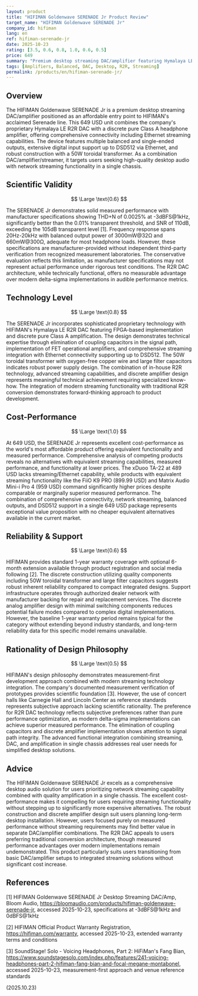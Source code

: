 ```yaml
---
layout: product
title: "HIFIMAN Goldenwave SERENADE Jr Product Review"
target_name: "HIFIMAN Goldenwave SERENADE Jr"
company_id: hifiman
lang: en
ref: hifiman-serenade-jr
date: 2025-10-23
rating: [3.5, 0.6, 0.8, 1.0, 0.6, 0.5]
price: 649
summary: "Premium desktop streaming DAC/amplifier featuring Hymalaya LE R2R DAC with Class A discrete amplification and comprehensive connectivity options"
tags: [Amplifiers, Balanced, DAC, Desktop, R2R, Streaming]
permalink: /products/en/hifiman-serenade-jr/
---
```

## Overview

The HIFIMAN Goldenwave SERENADE Jr is a premium desktop streaming DAC/amplifier positioned as an affordable entry point to HIFIMAN's acclaimed Serenade line. This 649 USD unit combines the company's proprietary Hymalaya LE R2R DAC with a discrete pure Class A headphone amplifier, offering comprehensive connectivity including Ethernet streaming capabilities. The device features multiple balanced and single-ended outputs, extensive digital input support up to DSD512 via Ethernet, and robust construction with a 50W toroidal transformer. As a combination DAC/amplifier/streamer, it targets users seeking high-quality desktop audio with network streaming functionality in a single chassis.

## Scientific Validity

$$ \Large \text{0.6} $$

The SERENADE Jr demonstrates solid measured performance with manufacturer specifications showing THD+N of 0.0025% at -3dBFS@1kHz, significantly better than the 0.01% transparent threshold, and SNR of 110dB, exceeding the 105dB transparent level [1]. Frequency response spans 20Hz-20kHz with balanced output power of 3000mW@32Ω and 660mW@300Ω, adequate for most headphone loads. However, these specifications are manufacturer-provided without independent third-party verification from recognized measurement laboratories. The conservative evaluation reflects this limitation, as manufacturer specifications may not represent actual performance under rigorous test conditions. The R2R DAC architecture, while technically functional, offers no measurable advantage over modern delta-sigma implementations in audible performance metrics.

## Technology Level

$$ \Large \text{0.8} $$

The SERENADE Jr incorporates sophisticated proprietary technology with HIFIMAN's Hymalaya LE R2R DAC featuring FPGA-based implementation and discrete pure Class A amplification. The design demonstrates technical expertise through elimination of coupling capacitors in the signal path, implementation of FET operational amplifiers, and comprehensive streaming integration with Ethernet connectivity supporting up to DSD512. The 50W toroidal transformer with oxygen-free copper wire and large filter capacitors indicates robust power supply design. The combination of in-house R2R technology, advanced streaming capabilities, and discrete amplifier design represents meaningful technical achievement requiring specialized know-how. The integration of modern streaming functionality with traditional R2R conversion demonstrates forward-thinking approach to product development.

## Cost-Performance

$$ \Large \text{1.0} $$

At 649 USD, the SERENADE Jr represents excellent cost-performance as the world's most affordable product offering equivalent functionality and measured performance. Comprehensive analysis of competing products reveals no alternatives with equivalent streaming capabilities, measured performance, and functionality at lower prices. The xDuoo TA-22 at 489 USD lacks streaming/Ethernet capability, while products with equivalent streaming functionality like the FiiO K9 PRO (899.99 USD) and Matrix Audio Mini-i Pro 4 (959 USD) command significantly higher prices despite comparable or marginally superior measured performance. The combination of comprehensive connectivity, network streaming, balanced outputs, and DSD512 support in a single 649 USD package represents exceptional value proposition with no cheaper equivalent alternatives available in the current market.

## Reliability & Support

$$ \Large \text{0.6} $$

HIFIMAN provides standard 1-year warranty coverage with optional 6-month extension available through product registration and social media following [2]. The discrete construction utilizing quality components including 50W toroidal transformer and large filter capacitors suggests robust inherent reliability compared to compact integrated designs. Support infrastructure operates through authorized dealer network with manufacturer backing for repair and replacement services. The discrete analog amplifier design with minimal switching components reduces potential failure modes compared to complex digital implementations. However, the baseline 1-year warranty period remains typical for the category without extending beyond industry standards, and long-term reliability data for this specific model remains unavailable.

## Rationality of Design Philosophy

$$ \Large \text{0.5} $$

HIFIMAN's design philosophy demonstrates measurement-first development approach combined with modern streaming technology integration. The company's documented measurement verification of prototypes provides scientific foundation [3]. However, the use of concert halls like Carnegie Hall and Lincoln Center as reference standards represents subjective approach lacking scientific rationality. The preference for R2R DAC technology reflects subjective preferences rather than pure performance optimization, as modern delta-sigma implementations can achieve superior measured performance. The elimination of coupling capacitors and discrete amplifier implementation shows attention to signal path integrity. The advanced functional integration combining streaming, DAC, and amplification in single chassis addresses real user needs for simplified desktop solutions.

## Advice

The HIFIMAN Goldenwave SERENADE Jr excels as a comprehensive desktop audio solution for users prioritizing network streaming capability combined with quality amplification in a single chassis. The excellent cost-performance makes it compelling for users requiring streaming functionality without stepping up to significantly more expensive alternatives. The robust construction and discrete amplifier design suit users planning long-term desktop installation. However, users focused purely on measured performance without streaming requirements may find better value in separate DAC/amplifier combinations. The R2R DAC appeals to users preferring traditional conversion architecture, though measured performance advantages over modern implementations remain undemonstrated. This product particularly suits users transitioning from basic DAC/amplifier setups to integrated streaming solutions without significant cost increase.

## References

[1] HIFIMAN Goldenwave SERENADE Jr Desktop Streaming DAC/Amp, Bloom Audio, https://bloomaudio.com/products/hifiman-goldenwave-serenade-jr, accessed 2025-10-23, specifications at -3dBFS@1kHz and 0dBFS@1kHz

[2] HIFIMAN Official Product Warranty Registration, https://hifiman.com/warranty, accessed 2025-10-23, extended warranty terms and conditions

[3] SoundStage! Solo - Voicing Headphones, Part 2: HiFiMan's Fang Bian, https://www.soundstagesolo.com/index.php/features/241-voicing-headphones-part-2-hifiman-fang-bian-and-focal-megane-montabonel, accessed 2025-10-23, measurement-first approach and venue reference standards

(2025.10.23)